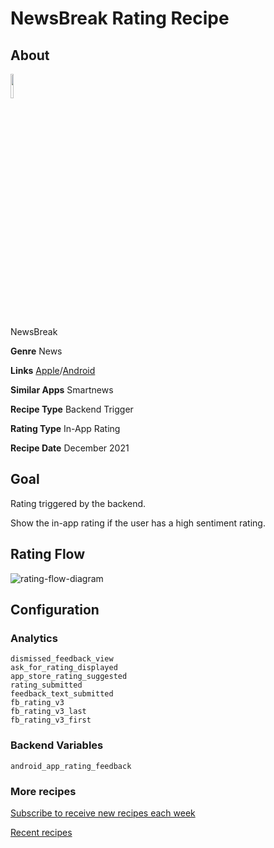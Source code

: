 # NewsBreak Rating Recipe

## About

<img src='https://play-lh.googleusercontent.com/tglON9RT5UtgM5omnTCl-PsDxyKIxg4jc8Q36WGEoYmEKjZXsTaUv7HbHo_xEoCloQ=s360-rw' width='10%'>

NewsBreak

**Genre** News

**Links** [Apple](https://apps.apple.com/us/app/newsbreak-local-everything/id1132762804)/[Android](https://play.google.com/store/apps/details?id=com.particlenews.newsbreak)

**Similar Apps** Smartnews

**Recipe Type** Backend Trigger

**Rating Type** In-App Rating

**Recipe Date** December 2021

## Goal
Rating triggered by the backend.

Show the in-app rating if the user has a high sentiment rating.

## Rating Flow
![rating-flow-diagram](https://www.plantuml.com/plantuml/proxy?]fmt=svg&src=https://raw.githubusercontent.com/ratingrecipes/ratingrecipes/master/apps/newsbreak/flow.iuml)

## Configuration

### Analytics
```
dismissed_feedback_view
ask_for_rating_displayed
app_store_rating_suggested
rating_submitted
feedback_text_submitted
fb_rating_v3
fb_rating_v3_last
fb_rating_v3_first
```

### Backend Variables
```
android_app_rating_feedback
```

### More recipes

[Subscribe to receive new recipes each week](https://newsletter.ratingrecipes.com/)

[Recent recipes](https://ratingrecipes.com)
